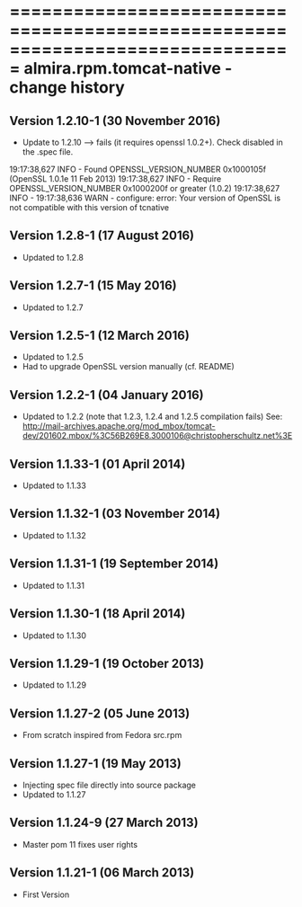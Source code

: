 ===============================================================================
almira.rpm.tomcat-native - change history
===============================================================================

Version 1.2.10-1 (30 November 2016)
-----------------------------------

* Update to 1.2.10  -->  fails (it requires openssl 1.0.2+). Check disabled in the .spec file.

19:17:38,627 INFO  - Found OPENSSL_VERSION_NUMBER 0x1000105f (OpenSSL 1.0.1e 11 Feb 2013)
19:17:38,627 INFO  - Require OPENSSL_VERSION_NUMBER 0x1000200f or greater (1.0.2)
19:17:38,627 INFO  -
19:17:38,636 WARN  - configure: error: Your version of OpenSSL is not compatible with this version of tcnative


Version 1.2.8-1 (17 August 2016)
--------------------------------
* Updated to 1.2.8


Version 1.2.7-1 (15 May 2016)
-----------------------------
* Updated to 1.2.7


Version 1.2.5-1 (12 March 2016)
-------------------------------
* Updated to 1.2.5
* Had to upgrade OpenSSL version manually (cf. README)


Version 1.2.2-1 (04 January 2016)
--------------------------------
* Updated to 1.2.2 (note that 1.2.3, 1.2.4 and 1.2.5 compilation fails)
  See: http://mail-archives.apache.org/mod_mbox/tomcat-dev/201602.mbox/%3C56B269E8.3000106@christopherschultz.net%3E


Version 1.1.33-1 (01 April 2014)
--------------------------------
* Updated to 1.1.33


Version 1.1.32-1 (03 November 2014)
-----------------------------------
* Updated to 1.1.32


Version 1.1.31-1 (19 September 2014)
------------------------------------
* Updated to 1.1.31


Version 1.1.30-1 (18 April 2014)
--------------------------------
* Updated to 1.1.30


Version 1.1.29-1 (19 October 2013)
----------------------------------
* Updated to 1.1.29


Version 1.1.27-2 (05 June 2013)
-------------------------------
* From scratch inspired from Fedora src.rpm


Version 1.1.27-1 (19 May 2013)
------------------------------
* Injecting spec file directly into source package
* Updated to 1.1.27


Version 1.1.24-9 (27 March 2013)
-------------------------------
* Master pom 11 fixes user rights


Version 1.1.21-1 (06 March 2013)
--------------------------------
* First Version
